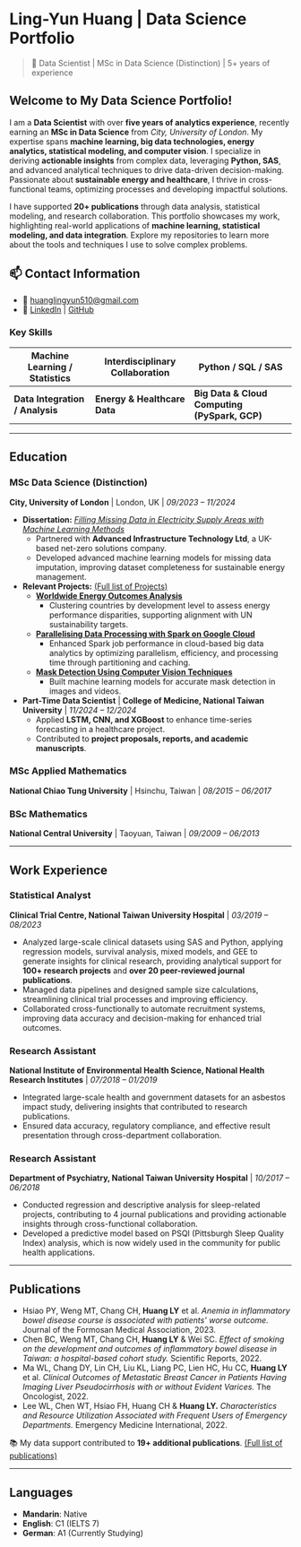 # Ling-Yun Huang | Data Science Portfolio

> 📍 Data Scientist | MSc in Data Science (Distinction) | 5+ years of experience  

## **Welcome to My Data Science Portfolio!**

I am a **Data Scientist** with over **five years of analytics experience**, recently earning an **MSc in Data Science** from *City, University of London*. My expertise spans **machine learning, big data technologies, energy analytics, statistical modeling, and computer vision**. I specialize in deriving **actionable insights** from complex data, leveraging **Python, SAS**, and advanced analytical techniques to drive data-driven decision-making. Passionate about **sustainable energy and healthcare**, I thrive in cross-functional teams, optimizing processes and developing impactful solutions.

I have supported **20+ publications** through data analysis, statistical modeling, and research collaboration. This portfolio showcases my work, highlighting real-world applications of **machine learning, statistical modeling, and data integration**. Explore my repositories to learn more about the tools and techniques I use to solve complex problems.

## **📫 Contact Information**

- 📧 huanglingyun510@gmail.com
- 🔗 [LinkedIn](https://www.linkedin.com/in/ling-yun-huang-5a6a56206/) | [GitHub](https://github.com/Ling-Yun-Huang)

### **Key Skills**

| **Machine Learning / Statistics** | **Interdisciplinary Collaboration** | **Python / SQL / SAS** |
|-----------------------------------|-------------------------------------|------------------------------|
| **Data Integration / Analysis**   | **Energy & Healthcare Data**        | **Big Data & Cloud Computing (PySpark, GCP)**  |

---

## **Education**
### **MSc Data Science (Distinction)**
**City, University of London** | London, UK | *09/2023 – 11/2024*  
- **Dissertation:** [*Filling Missing Data in Electricity Supply Areas with Machine Learning Methods*](https://github.com/Ling-Yun-Huang/filling-missing-data-electricity-ml)  
  - Partnered with **Advanced Infrastructure Technology Ltd**, a UK-based net-zero solutions company.  
  - Developed advanced machine learning models for missing data imputation, improving dataset completeness for sustainable energy management.  
- **Relevant Projects:** [(Full list of Projects)](https://github.com/Ling-Yun-Huang/Ling-Yun-Huang/blob/main/PROJECTS.md)
  - **[Worldwide Energy Outcomes Analysis](https://github.com/Ling-Yun-Huang/worldwide-energy-outcomes-visual-analytics)**
    - Clustering countries by development level to assess energy performance disparities, supporting alignment with UN sustainability targets.
  - **[Parallelising Data Processing with Spark on Google Cloud](https://github.com/Ling-Yun-Huang/spark-gcp-data-optimization)**
    - Enhanced Spark job performance in cloud-based big data analytics by optimizing parallelism, efficiency, and processing time through partitioning and caching. 
  - **[Mask Detection Using Computer Vision Techniques](https://github.com/Ling-Yun-Huang/mask-detection-cv)**
    - Built machine learning models for accurate mask detection in images and videos.
- **Part-Time Data Scientist** | **College of Medicine, National Taiwan University** | *11/2024 – 12/2024*  
  - Applied **LSTM, CNN, and XGBoost** to enhance time-series forecasting in a healthcare project.  
  - Contributed to **project proposals, reports, and academic manuscripts**.

### **MSc Applied Mathematics**
**National Chiao Tung University** | Hsinchu, Taiwan | *08/2015 – 06/2017*

### **BSc Mathematics**
**National Central University** | Taoyuan, Taiwan | *09/2009 – 06/2013*

---

## **Work Experience**
### **Statistical Analyst**  
**Clinical Trial Centre, National Taiwan University Hospital** | *03/2019 – 08/2023*  
- Analyzed large-scale clinical datasets using SAS and Python, applying regression models, survival analysis, mixed models, and GEE to generate insights for clinical research, providing analytical support for **100+ research projects** and **over 20 peer-reviewed journal publications**.
- Managed data pipelines and designed sample size calculations, streamlining clinical trial processes and improving efficiency.
- Collaborated cross-functionally to automate recruitment systems, improving data accuracy and decision-making for enhanced trial outcomes.

### **Research Assistant**  
**National Institute of Environmental Health Science, National Health Research Institutes** | *07/2018 – 01/2019*  
- Integrated large-scale health and government datasets for an asbestos impact study, delivering insights that contributed to research publications.
- Ensured data accuracy, regulatory compliance, and effective result presentation through cross-department collaboration.

### **Research Assistant**  
**Department of Psychiatry, National Taiwan University Hospital** | *10/2017 – 06/2018*  
- Conducted regression and descriptive analysis for sleep-related projects, contributing to 4 journal publications and providing actionable insights through cross-functional collaboration.
- Developed a predictive model based on PSQI (Pittsburgh Sleep Quality Index) analysis, which is now widely used in the community for public health applications.

---

## **Publications**  

- Hsiao PY, Weng MT, Chang CH, **Huang LY** et al. *Anemia in inflammatory bowel disease course is associated with patients' worse outcome.* Journal of the Formosan Medical Association, 2023.  
- Chen BC, Weng MT, Chang CH, **Huang LY** & Wei SC. *Effect of smoking on the development and outcomes of inflammatory bowel disease in Taiwan: a hospital-based cohort study.* Scientific Reports, 2022.  
- Ma WL, Chang DY, Lin CH, Liu KL, Liang PC, Lien HC, Hu CC, **Huang LY** et al. *Clinical Outcomes of Metastatic Breast Cancer in Patients Having Imaging Liver Pseudocirrhosis with or without Evident Varices.* The Oncologist, 2022.  
- Lee WL, Chen WT, Hsiao FH, Huang CH & **Huang LY.** *Characteristics and Resource Utilization Associated with Frequent Users of Emergency Departments.* Emergency Medicine International, 2022.  

📚 My data support contributed to **19+ additional publications**. [(Full list of publications)](https://github.com/Ling-Yun-Huang/Ling-Yun-Huang/blob/main/PUBLICATIONS.md)

---

## **Languages**
- **Mandarin**: Native  
- **English**: C1 (IELTS 7)  
- **German**: A1 (Currently Studying)  
